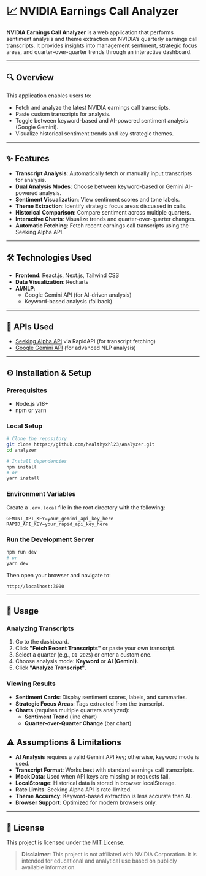 # 📈 NVIDIA Earnings Call Analyzer

**NVIDIA Earnings Call Analyzer** is a web application that performs sentiment analysis and theme extraction on NVIDIA’s quarterly earnings call transcripts. It provides insights into management sentiment, strategic focus areas, and quarter-over-quarter trends through an interactive dashboard.

---

## 🔍 Overview

This application enables users to:

- Fetch and analyze the latest NVIDIA earnings call transcripts.
- Paste custom transcripts for analysis.
- Toggle between keyword-based and AI-powered sentiment analysis (Google Gemini).
- Visualize historical sentiment trends and key strategic themes.

---

## ✨ Features

- **Transcript Analysis**: Automatically fetch or manually input transcripts for analysis.
- **Dual Analysis Modes**: Choose between keyword-based or Gemini AI-powered analysis.
- **Sentiment Visualization**: View sentiment scores and tone labels.
- **Theme Extraction**: Identify strategic focus areas discussed in calls.
- **Historical Comparison**: Compare sentiment across multiple quarters.
- **Interactive Charts**: Visualize trends and quarter-over-quarter changes.
- **Automatic Fetching**: Fetch recent earnings call transcripts using the Seeking Alpha API.

---

## 🛠️ Technologies Used

- **Frontend**: React.js, Next.js, Tailwind CSS  
- **Data Visualization**: Recharts  
- **AI/NLP**:  
  - Google Gemini API (for AI-driven analysis)  
  - Keyword-based analysis (fallback)

---

## 🔗 APIs Used

- [Seeking Alpha API](https://rapidapi.com/apidojo/api/seeking-alpha) via RapidAPI (for transcript fetching)  
- [Google Gemini API](https://ai.google.dev/) (for advanced NLP analysis)

---

## ⚙️ Installation & Setup

### Prerequisites

- Node.js v18+
- npm or yarn

### Local Setup

```bash
# Clone the repository
git clone https://github.com/healthyxhl23/Analyzer.git
cd analyzer

# Install dependencies
npm install
# or
yarn install
```

### Environment Variables

Create a `.env.local` file in the root directory with the following:

```env
GEMINI_API_KEY=your_gemini_api_key_here
RAPID_API_KEY=your_rapid_api_key_here
```

### Run the Development Server

```bash
npm run dev
# or
yarn dev
```

Then open your browser and navigate to:

```
http://localhost:3000
```

---

## 🚀 Usage

### Analyzing Transcripts

1. Go to the dashboard.
2. Click **"Fetch Recent Transcripts"** or paste your own transcript.
3. Select a quarter (e.g., `Q1 2025`) or enter a custom one.
4. Choose analysis mode: **Keyword** or **AI (Gemini)**.
5. Click **"Analyze Transcript"**.

### Viewing Results

- **Sentiment Cards**: Display sentiment scores, labels, and summaries.
- **Strategic Focus Areas**: Tags extracted from the transcript.
- **Charts** (requires multiple quarters analyzed):
  - **Sentiment Trend** (line chart)
  - **Quarter-over-Quarter Change** (bar chart)

## ⚠️ Assumptions & Limitations

- **AI Analysis** requires a valid Gemini API key; otherwise, keyword mode is used.
- **Transcript Format**: Works best with standard earnings call transcripts.
- **Mock Data**: Used when API keys are missing or requests fail.
- **LocalStorage**: Historical data is stored in browser localStorage.
- **Rate Limits**: Seeking Alpha API is rate-limited.
- **Theme Accuracy**: Keyword-based extraction is less accurate than AI.
- **Browser Support**: Optimized for modern browsers only.

---

## 📄 License

This project is licensed under the [MIT License](LICENSE).

> **Disclaimer**: This project is not affiliated with NVIDIA Corporation. It is intended for educational and analytical use based on publicly available information.
